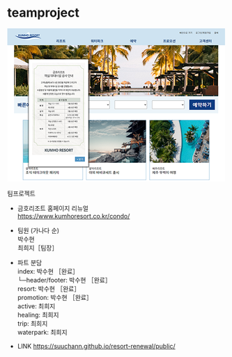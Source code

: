 # teamproject

![screenshot](./public/images/readme.png "screenshot")   

팀프로젝트   
- 금호리조트 홈페이지 리뉴얼   
https://www.kumhoresort.co.kr/condo/   

- 팀원 (가나다 순)   
박수현   
최희지［팀장］   

- 파트 분담   
index: 박수현 ［완료］   
└─header/footer: 박수현 ［완료］    
resort: 박수현    ［완료］   
promotion: 박수현    ［완료］   
active: 최희지   
healing: 최희지   
trip: 최희지   
waterpark: 최희지   

- LINK
https://suuchann.github.io/resort-renewal/public/
